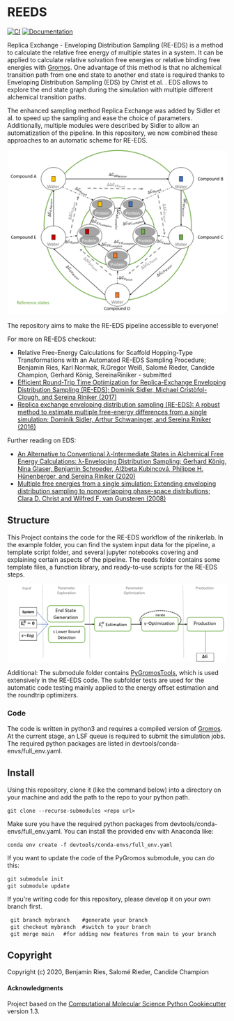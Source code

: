 REEDS
==============================
[//]: # (Badges)
[![CI](https://github.com/rinikerlab/reeds/actions/workflows/CI.yaml/badge.svg)](https://github.com/rinikerlab/reeds/actions/workflows/CI.yaml)
[![Documentation](https://img.shields.io/badge/Documentation-here-white.svg)](https://rinikerlab.github.io/reeds/)


Replica Exchange - Enveloping Distribution Sampling (RE-EDS) is a method to calculate the relative free energy of multiple states in a system. It can be applied to calculate relative solvation free energies or relative binding free energies with [Gromos](http://gromos.net/). One advantage of this method is that no alchemical transition path from one end state to another end state is required thanks to Enveloping Distribution Sampling (EDS) by Christ et al. .  EDS allows to explore the end state graph during the simulation with multiple different alchemical transition paths.

The enhanced sampling method Replica Exchange was added by Sidler et al. to speed up the sampling and ease the choice of parameters. Additionally, multiple modules were described by Sidler to allow an automatization of the pipeline. In this repository, we now combined these approaches to an automatic scheme for RE-EDS.

![](.img/State_graph.png)


The repository aims to make the RE-EDS pipeline accessible to everyone!

For more on RE-EDS checkout:
 * Relative Free-Energy Calculations for Scaffold Hopping-Type Transformations with an Automated RE-EDS Sampling Procedure; Benjamin Ries, Karl Normak, R.Gregor Weiß, Salomé Rieder, Candide Champion, Gerhard König, SereinaRiniker - submitted
 * [Efficient Round-Trip Time Optimization for Replica-Exchange Enveloping Distribution Sampling (RE-EDS); Dominik Sidler, Michael Cristòfol-Clough, and Sereina Riniker (2017)](https://pubs.acs.org/doi/abs/10.1021/acs.jctc.7b00286)
 * [Replica exchange enveloping distribution sampling (RE-EDS): A robust method to estimate multiple free-energy differences from a single simulation;  Dominik Sidler, Arthur Schwaninger, and Sereina Riniker (2016)](https://aip.scitation.org/doi/abs/10.1063/1.4964781)

Further reading on EDS:
 * [An Alternative to Conventional λ-Intermediate States in Alchemical Free Energy Calculations: λ-Enveloping Distribution Sampling; Gerhard König, Nina Glaser, Benjamin Schroeder, Alžbeta Kubincová, Philippe H. Hünenberger, and Sereina Riniker (2020)](https://pubs.acs.org/doi/abs/10.1021/acs.jcim.0c00520)
 * [Multiple free energies from a single simulation: Extending enveloping distribution sampling to nonoverlapping phase-space distributions; Clara D. Christ and Wilfred F. van Gunsteren (2008)](https://aip.scitation.org/doi/10.1063/1.2913050)

## Structure
This Project contains the code for the RE-EDS workflow of the rinikerlab. In the example folder, you can find the system input data for the pipeline, a template script folder, and several jupyter notebooks covering and explaining certain aspects of the pipeline. The reeds folder contains some template files, a function library, and ready-to-use scripts for the RE-EDS steps.




![](.img/pipeline.png)

Additional: 
    The submodule folder contains [PyGromosTools](https://github.com/rinikerlab/PyGromosTools), which is used extensively in the RE-EDS code. 
    The subfolder tests are used for the automatic code testing mainly applied to the energy offset estimation and the roundtrip optimizers.


### Code
The code is written in python3 and requires a compiled version of [Gromos](http://gromos.net/).
At the current stage, an LSF queue is required to submit the simulation jobs. 
The required python packages are listed in devtools/conda-envs/full_env.yaml.

## Install
Using this repository, clone it (like the command below) into a directory on your machine and add the path to the repo to your python path.

    git clone --recurse-submodules <repo url>

Make sure you have the required python packages from devtools/conda-envs/full_env.yaml. You can install the provided env with Anaconda like:

    conda env create -f devtools/conda-envs/full_env.yaml

If you want to update the code of the PyGromos submodule, you can do this:

    git submodule init
    git submodule update

If you're writing code for this repository, please develop it on your own branch first.

     git branch mybranch    #generate your branch
     git checkout mybranch  #switch to your branch
     git merge main   #for adding new features from main to your branch


## Copyright

Copyright (c) 2020, Benjamin Ries, Salomé Rieder, Candide Champion


#### Acknowledgments
 
Project based on the 
[Computational Molecular Science Python Cookiecutter](https://github.com/molssi/cookiecutter-cms) version 1.3.
